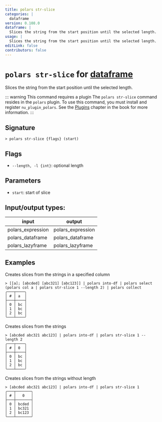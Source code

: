 ```yaml
---
title: polars str-slice
categories: |
  dataframe
version: 0.108.0
dataframe: |
  Slices the string from the start position until the selected length.
usage: |
  Slices the string from the start position until the selected length.
editLink: false
contributors: false
---
```

<!-- This file is automatically generated. Please edit the command in https://github.com/nushell/nushell instead. -->

# `polars str-slice` for [dataframe](/commands/categories/dataframe.md)

<div class='command-title'>Slices the string from the start position until the selected length.</div>

::: warning This command requires a plugin
The `polars str-slice` command resides in the `polars` plugin.
To use this command, you must install and register `nu_plugin_polars`.
See the [Plugins](/book/plugins.html) chapter in the book for more information.
:::


## Signature

```> polars str-slice {flags} (start)```

## Flags

 -  `--length, -l {int}`: optional length

## Parameters

 -  `start`: start of slice


## Input/output types:

| input             | output            |
| ----------------- | ----------------- |
| polars_expression | polars_expression |
| polars_dataframe  | polars_dataframe  |
| polars_lazyframe  | polars_lazyframe  |
## Examples

Creates slices from the strings in a specified column
```nu
> [[a]; [abcded] [abc321] [abc123]] | polars into-df | polars select (polars col a | polars str-slice 1 --length 2) | polars collect
╭───┬────╮
│ # │ a  │
├───┼────┤
│ 0 │ bc │
│ 1 │ bc │
│ 2 │ bc │
╰───┴────╯

```

Creates slices from the strings
```nu
> [abcded abc321 abc123] | polars into-df | polars str-slice 1 --length 2
╭───┬────╮
│ # │ 0  │
├───┼────┤
│ 0 │ bc │
│ 1 │ bc │
│ 2 │ bc │
╰───┴────╯

```

Creates slices from the strings without length
```nu
> [abcded abc321 abc123] | polars into-df | polars str-slice 1
╭───┬───────╮
│ # │   0   │
├───┼───────┤
│ 0 │ bcded │
│ 1 │ bc321 │
│ 2 │ bc123 │
╰───┴───────╯

```
